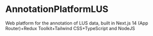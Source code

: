 # AnnotationPlatformLUS
Web platform for the annotation of LUS data, built in Next.js 14 (App Router)+Redux Toolkit+Tailwind CSS+TypeScript and NodeJS